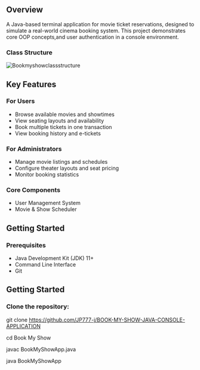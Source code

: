 
## Overview
A Java-based terminal application for movie ticket reservations, designed to simulate a real-world cinema booking system. This project demonstrates core OOP concepts,and user authentication in a console environment.

### Class Structure
![Bookmyshowclassstructure](https://github.com/user-attachments/assets/05939d29-ebcc-4c5d-93e9-2c0634b3349e)

## Key Features

### For Users
* Browse available movies and showtimes
* View seating layouts and availability
* Book multiple tickets in one transaction
* View booking history and e-tickets

### For Administrators 
* Manage movie listings and schedules
* Configure theater layouts and seat pricing
* Monitor booking statistics

### Core Components
* User Management System
* Movie & Show Scheduler

## Getting Started

### Prerequisites
* Java Development Kit (JDK) 11+
* Command Line Interface
* Git

## Getting Started

### Clone the repository:

git clone https://github.com/JP777-j/BOOK-MY-SHOW-JAVA-CONSOLE-APPLICATION

cd Book My Show

javac BookMyShowApp.java

java BookMyShowApp











